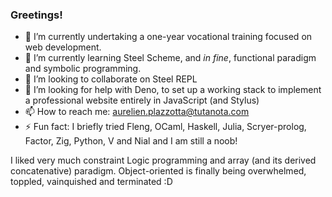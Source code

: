 ### Greetings!


- 🔭 I’m currently undertaking a one-year vocational training focused on web development.
- 🌱 I’m currently learning Steel Scheme, and _in fine_, functional paradigm and symbolic programming.
- 👯 I’m looking to collaborate on Steel REPL
- 🤔 I’m looking for help with Deno, to set up a working stack to implement a professional website entirely in JavaScript (and Stylus)
- 📫 How to reach me: aurelien.plazzotta@tutanota.com
- ⚡ Fun fact: I briefly tried Fleng, OCaml, Haskell, Julia, Scryer-prolog, Factor, Zig, Python, V and Nial and I am still a noob! 

I liked very much constraint Logic programming and array (and its derived concatenative) paradigm. Object-oriented is finally being overwhelmed, toppled, vainquished and terminated :D
